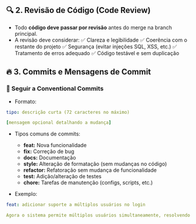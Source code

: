 
## 🔍 2. Revisão de Código (Code Review)
* Todo **código deve passar por revisão** antes do merge na branch principal.
* A revisão deve considerar:
  ✅ Clareza e legibilidade
  ✅ Coerência com o restante do projeto
  ✅ Segurança (evitar injeções SQL, XSS, etc.)
  ✅ Tratamento de erros adequado
  ✅ Código testável e sem duplicação

## 🔥 3. Commits e Mensagens de Commit

### 📖 Seguir a Conventional Commits
* Formato:

```yaml
tipo: descrição curta (72 caracteres no máximo)

[mensagem opcional detalhando a mudança]
```

* Tipos comuns de commits:
   * **feat:** Nova funcionalidade
   * **fix:** Correção de bug
   * **docs:** Documentação
   * **style:** Alteração de formatação (sem mudanças no código)
   * **refactor:** Refatoração sem mudança de funcionalidade
   * **test:** Adição/alteração de testes
   * **chore:** Tarefas de manutenção (configs, scripts, etc.)

* Exemplo:

```yaml
feat: adicionar suporte a múltiplos usuários no login

Agora o sistema permite múltiplos usuários simultaneamente, resolvendo #23.
```